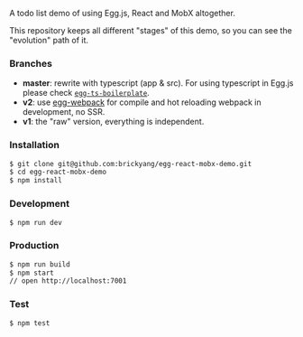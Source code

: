 A todo list demo of using Egg.js, React and MobX altogether.

This repository keeps all different "stages" of this demo, so you can see the "evolution" path of it.

### Branches

* **master**: rewrite with typescript (app & src). For using typescript in Egg.js please check [`egg-ts-boilerplate`](https://github.com/brickyang/egg-ts-boilerplate).
* **v2**: use [egg-webpack][] for compile and hot reloading webpack in development, no SSR.
* **v1**: the "raw" version, everything is independent.

### Installation

```bash
$ git clone git@github.com:brickyang/egg-react-mobx-demo.git
$ cd egg-react-mobx-demo
$ npm install
```

### Development

```bash
$ npm run dev
```

### Production

```bash
$ npm run build
$ npm start
// open http://localhost:7001
```

### Test

```bash
$ npm test
```

[egg]: https://eggjs.org
[egg-webpack]: https://github.com/hubcarl/egg-webpack
